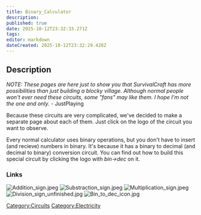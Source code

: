 ```yaml
---
title: Binary_Calculator
description: 
published: true
date: 2025-10-12T23:32:33.271Z
tags: 
editor: markdown
dateCreated: 2025-10-12T23:32:29.420Z
---
```


## **Description**

*NOTE: These pages are here just to show you that SurvivalCraft has more
possibilities than just building a blocky village. Although normal
people won't ever need these circuits, some "fans" may like them. I hope
I'm not the one and only.* - JustPlaying

Because these circuits are very complicated, we've decided to make a
separate page about each of them. Just click on the logo of the circuit
you want to observe.

Every normal calculator uses binary operations, but you don't have to
insert (and recieve) numbers in binary. It's because it has a binary to
decimal (and decimal to binary) conversion circuit. You can find out how
to build this special circuit by clicking the logo with *bin-\>dec* on
it.

### **Links**

![Addition_sign.jpeg](Addition_sign.jpeg "Addition_sign.jpeg")
![Substraction_sign.jpeg](Substraction_sign.jpeg
"Substraction_sign.jpeg")
![Multiplication_sign.jpeg](Multiplication_sign.jpeg
"Multiplication_sign.jpeg")
![Division_sign_unfinished.jpg](Division_sign_unfinished.jpg
"Division_sign_unfinished.jpg")
![Bin_to_dec_icon.jpg](Bin_to_dec_icon.jpg "Bin_to_dec_icon.jpg")

[Category:Circuits](Category:Circuits "wikilink")
[Category:Electricity](Category:Electricity "wikilink")